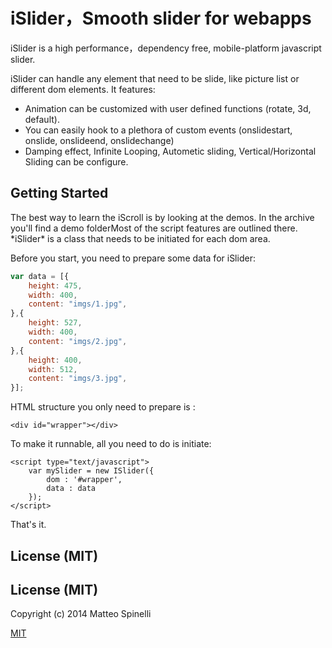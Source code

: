 <h1 id="intro">iSlider，Smooth slider for webapps</h1>

iSlider is a high performance，dependency free, mobile-platform javascript slider.

iSlider can handle any element that need to be slide, like picture list or different dom elements. 
It features:

* Animation can be customized with user defined functions (rotate, 3d, default).
* You can easily hook to a plethora of custom events (onslidestart, onslide, onslideend, onslidechange)
* Damping effect, Infinite Looping, Autometic sliding, Vertical/Horizontal Sliding can be configure.

<h2 id="getting-started">Getting Started</h2>
The best way to learn the iScroll is by looking at the demos. In the archive you'll find a demo folderMost of the script features are outlined there.
*iSlider* is a class that needs to be initiated for each dom area. 

Before you start, you need to prepare some data for iSlider:

``` javascript
var data = [{
	height: 475,
	width: 400,
	content: "imgs/1.jpg",
},{
	height: 527,
	width: 400,
	content: "imgs/2.jpg",
},{
 	height: 400,
 	width: 512,
 	content: "imgs/3.jpg",
}];
```

HTML structure you only need to prepare is :
	
	<div id="wrapper"></div>

To make it runnable, all you need to do is initiate:

 	<script type="text/javascript">
    	var mySlider = new ISlider({
    		dom : '#wrapper',
    		data : data
    	});
    </script>

That's it. 

<h2 id="license">License (MIT)</h2>


<h2 id="license">License (MIT)</h2>

Copyright (c) 2014 Matteo Spinelli

[MIT](https://github.com/BE-FE/MSlider/blob/master/LICENSE)